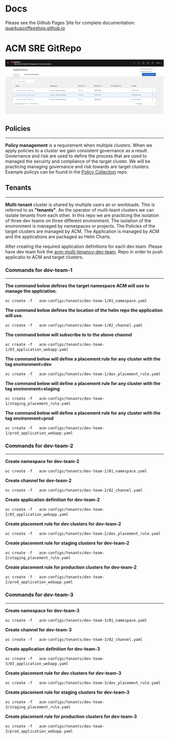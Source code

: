 # Docs
Please see the Github Pages Site for complete documentation: [quarkuscoffeeshop.github.io](https://quarkuscoffeeshop.github.io)

# ACM SRE GitRepo

![ACM image](images/image1.png)
## Policies
---
**Policy management** is a requirement when multiple clusters. When we apply policies to a cluster we gain consistent governance as a result. Governance and risk are used to define the process that are used to managed the secuirty and compliance of the target cluster. We will be practicing managing governance and risk towards are target clusters. Example policys can be found in the [Policy Collection](https://github.com/open-cluster-management/policy-collection) repo. 


## Tenants
---
**Multi-tenant** cluster is shared by multiple users an or workloads. This is referred to as **"tenants"**. An the operator of mutli-teant clusters we can isolate tenants from each other. In this repo we are practicing the isolation of three dev teams on three different environment. 
The isolation of the environment is managed by namespaces or projects. The Policies of the target clusters are managed by ACM. The Application is managed by ACM and the applications are packaged as Helm Charts. 

After creating the required application definitions for each dev team. Please have dev team fork the [acm-multi-tenancy-dev-team](https://github.com/quarkuscoffeeshop/acm-multi-tenancy-dev-team). Repo in order to push applicatio to ACM and target clusters. 

### Commands for dev-team-1
---
**The command below defines the target namespace ACM will use to manage the applciation.**
```
oc create -f   acm-configs/tenants/dev-team-1/01_namespace.yaml 
```

**The command below defines the location of the helm repo the application will use.**
```
oc create -f   acm-configs/tenants/dev-team-1/02_channel.yaml 
```

**The command below will subscribe to to the above channel**
```
oc create -f   acm-configs/tenants/dev-team-1/03_application_webapp.yaml 
```

**The command below will define a placement rule for any cluster with the tag environment=dev**
```
oc create -f   acm-configs/tenants/dev-team-1/dev_placement_rule.yaml
```

**The command below will define a placement rule for any cluster with the tag environment=staging**
```
oc create -f   acm-configs/tenants/dev-team-1/staging_placement_rule.yaml
```

**The command below will define a placement rule for any cluster with the tag environment=prod**
```
oc create -f   acm-configs/tenants/dev-team-1/prod_application_webapp.yaml 
```


### Commands for dev-team-2
---
**Create namespace for dev-team-2**
```
oc create -f   acm-configs/tenants/dev-team-2/01_namespace.yaml 
```

**Create channel for dev-team-2**
```
oc create -f   acm-configs/tenants/dev-team-2/02_channel.yaml 
```

**Create application definition for dev-team-2**
```
oc create -f   acm-configs/tenants/dev-team-2/03_application_webapp.yaml 
```

**Create placement rule for dev clusters for dev-team-2**
```
oc create -f   acm-configs/tenants/dev-team-2/dev_placement_rule.yaml
```

**Create placement rule for staging clusters for dev-team-2**
```
oc create -f   acm-configs/tenants/dev-team-2/staging_placement_rule.yaml
```

**Create placement rule for production clusters for dev-team-2**
```
oc create -f   acm-configs/tenants/dev-team-2/prod_application_webapp.yaml 
```

### Commands for dev-team-3
---
**Create namespace for dev-team-3**
```
oc create -f   acm-configs/tenants/dev-team-3/01_namespace.yaml 
```

**Create channel for dev-team-3**
```
oc create -f   acm-configs/tenants/dev-team-3/02_channel.yaml 
```

**Create application definition for dev-team-3**
```
oc create -f   acm-configs/tenants/dev-team-3/03_application_webapp.yaml 
```

**Create placement rule for dev clusters for dev-team-3**
```
oc create -f   acm-configs/tenants/dev-team-3/dev_placement_rule.yaml
```

**Create placement rule for staging clusters for dev-team-3**
```
oc create -f   acm-configs/tenants/dev-team-3/staging_placement_rule.yaml
```

**Create placement rule for production clusters for dev-team-3**
```
oc create -f   acm-configs/tenants/dev-team-3/prod_application_webapp.yaml 
